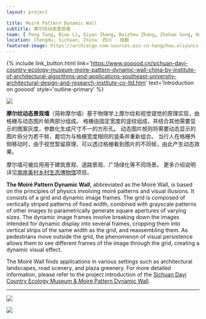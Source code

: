 ```yaml
---
layout: project

title: Moiré Pattern Dynamic Wall
subtitle: 摩尔纹动态景观墙
team: [ Peng Tang, Biao Li, Qiyan Zhang, Baizhou Zhang, Zhehao Song, Haodong Wu, Zhenyu Hu ]
location: Chengdu, Sichuan, China  四川 · 成都
featured-image: https://archialgo-com-sources.oss-cn-hangzhou.aliyuncs.com/images/202406131522206.png
---
```


{% include link_button.html link='https://www.gooood.cn/sichuan-dayi-country-ecology-museum-moire-pattern-dynamic-wall-china-by-institute-of-architectural-algorithms-and-applications-southeast-university-architectural-design-and-research-institute-co-ltd.htm' text='Introduction on gooood' style='outline-primary' %}

![](https://oss.gooood.cn/uploads/2020/12/016-Sichuan-Dayi-Country-Ecology-Museum-Moire-Pattern-Dynamic-Wall-China-by-Institute-of-Architectural-Algorithms-and-Applications-Southeast-University-Architectural-Design-and-Research-Institute-Co-Ltd-960x640.jpg)

**摩尔纹动态景观墙**（简称摩尔墙）基于物理学上摩尔纹和视觉错觉的原理实现，由格栅与动态图片帧两部分组成。
格栅由固定宽度的竖纹组成，并结合其他需要显示的图案灰度，参数化生成尺寸不一的方形孔。
动态图片帧则将需要动态显示的图片拆分为若干帧，裁切为与格栅宽度相同的竖条并重新组合。
当行人在格栅外侧移动时，由于视觉暂留原理，可以透过格栅看到图片的不同帧，由此产生动态效果。

摩尔墙可被应用用于建筑景观、道路景观、广场绿化等不同场景。
更多介绍说明详见<a href="https://www.gooood.cn/sichuan-dayi-country-ecology-museum-moire-pattern-dynamic-wall-china-by-institute-of-architectural-algorithms-and-applications-southeast-university-architectural-design-and-research-institute-co-ltd.htm" target="_blank">南岸美村乡村生态博物馆</a>项目。

**The Moiré Pattern Dynamic Wall**, abbreviated as the Moiré Wall, is based on the principles of physics involving moiré
patterns and visual illusions. It consists of a grid and dynamic image frames.
The grid is composed of vertically striped patterns of fixed width, combined with grayscale patterns of other images to
parametrically generate square apertures of varying sizes.
The dynamic image frames involve breaking down the images intended for dynamic display into several frames, cropping
them into vertical strips of the same width as the grid, and reassembling them.
As pedestrians move outside the grid, the phenomenon of visual persistence allows them to see different frames of the
image through the grid, creating a dynamic visual effect.

The Moiré Wall finds applications in various settings such as architectural landscapes, road scenery, and plaza
greenery. For more detailed information, please refer to the project introduction of
the <a href="https://www.gooood.cn/sichuan-dayi-country-ecology-museum-moire-pattern-dynamic-wall-china-by-institute-of-architectural-algorithms-and-applications-southeast-university-architectural-design-and-research-institute-co-ltd.htm" target="_blank">
Sichuan Dayi Country Ecology Museum & Moiré Pattern Dynamic Wall</a>.

---

![](https://oss.gooood.cn/uploads/2020/12/011-Sichuan-Dayi-Country-Ecology-Museum-Moire-Pattern-Dynamic-Wall-China-by-Institute-of-Architectural-Algorithms-and-Applications-Southeast-University-Architectural-Design-and-Research-Institute-Co-Ltd.gif)

![](https://archialgo-com-sources.oss-cn-hangzhou.aliyuncs.com/images/202406131522206.png)
